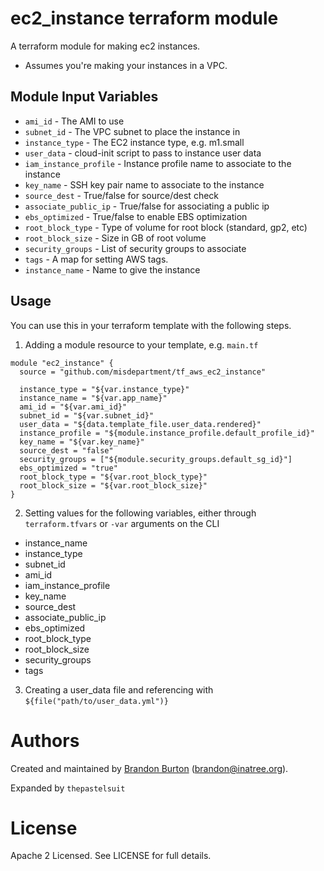 ec2_instance terraform module
=======================

A terraform module for making ec2 instances.
* Assumes you're making your instances in a VPC.

Module Input Variables
----------------------

- `ami_id` - The AMI to use
- `subnet_id` - The VPC subnet to place the instance in
- `instance_type` - The EC2 instance type, e.g. m1.small
- `user_data` - cloud-init script to pass to instance user data
- `iam_instance_profile` - Instance profile name to associate to the instance
- `key_name` - SSH key pair name to associate to the instance
- `source_dest` - True/false for source/dest check
- `associate_public_ip` - True/false for associating a public ip
- `ebs_optimized` - True/false to enable EBS optimization
- `root_block_type` - Type of volume for root block (standard, gp2, etc)
- `root_block_size` - Size in GB of root volume
- `security_groups` - List of security groups to associate
- `tags` - A map for setting AWS tags.
- `instance_name` - Name to give the instance

Usage
-----

You can use this in your terraform template with the following steps.

1. Adding a module resource to your template, e.g. `main.tf`

```
module "ec2_instance" {
  source = "github.com/misdepartment/tf_aws_ec2_instance"
  
  instance_type = "${var.instance_type}"
  instance_name = "${var.app_name}"
  ami_id = "${var.ami_id}"
  subnet_id = "${var.subnet_id}"
  user_data = "${data.template_file.user_data.rendered}"
  instance_profile = "${module.instance_profile.default_profile_id}"
  key_name = "${var.key_name}"
  source_dest = "false"
  security_groups = ["${module.security_groups.default_sg_id}"]
  ebs_optimized = "true"
  root_block_type = "${var.root_block_type}"
  root_block_size = "${var.root_block_size}"
}
```

2. Setting values for the following variables, either through `terraform.tfvars` or `-var` arguments on the CLI

- instance_name
- instance_type
- subnet_id
- ami_id
- iam_instance_profile
- key_name
- source_dest
- associate_public_ip
- ebs_optimized
- root_block_type
- root_block_size
- security_groups
- tags

3. Creating a user_data file and referencing with `${file("path/to/user_data.yml")}`

Authors
=======

Created and maintained by [Brandon Burton](https://github.com/solarce)
(brandon@inatree.org).

Expanded by `thepastelsuit`

License
=======

Apache 2 Licensed. See LICENSE for full details.

